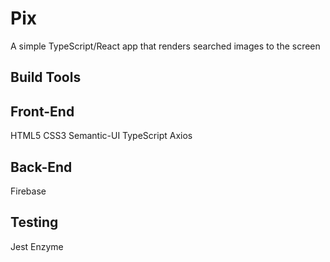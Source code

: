 # Pix
A simple TypeScript/React app that renders searched images to the screen

## Build Tools

## Front-End
HTML5
CSS3
Semantic-UI
TypeScript
Axios

## Back-End
Firebase

## Testing
Jest
Enzyme